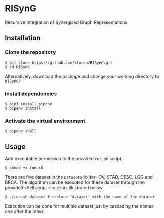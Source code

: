 # RISynG

Recursive Integration of Synergised Graph Representations

## Installation

### Clone the repository 

```
$ git clone https://github.com/xfurna/RISynG.git
$ cd RISynG
```
Alternatively, download the package and change your working directory to `RISynG/`
### Install dependencies

```
$ pip3 install pipenv
$ pipenv install
```

### Activate the virtual environment

```
$ pipenv shell
```

## Usage
Add executable permission to the provided `run.sh` script.
```
$ chmod +x run.sh
```
There are five dataset in the `Datasets` folder- OV, STAD, CESC, LGG and BRCA. The algorithm can be executed for these dataset through the provided shell script `run.sh` as illustrated below.

```
$ ./run.sh dataset # replace 'dataset' with the name of the dataset
```
Execution can be done for multiple dataset just by cascading the names one after the other. 
